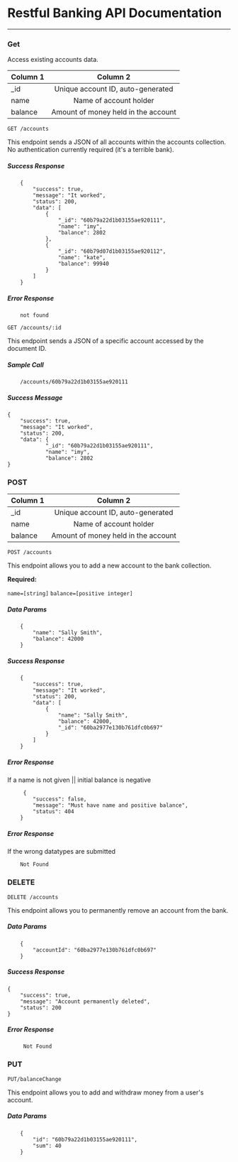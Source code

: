 # Restful Banking API Documentation 
----
### Get

Access existing accounts data.

| Column 1       | Column 2     | 
| :------------- | :----------: | 
| _id |  Unique account ID, auto-generated  | 
| name   | Name of account holder |
| balance   | Amount of money held in the account |

`GET /accounts`

This endpoint sends a JSON of all accounts within the accounts collection. No authentication currently required (it's a terrible bank).

##### Success Response

        {
            "success": true,
            "message": "It worked",
            "status": 200,
            "data": [
                {
                    "_id": "60b79a22d1b03155ae920111",
                    "name": "imy",
                    "balance": 2802
                },
                {
                    "_id": "60b79d07d1b03155ae920112",
                    "name": "kate",
                    "balance": 99940
                }
            ]
        }
        
 ##### Error Response
 
        not found

`GET /accounts/:id`

This endpoint sends a JSON of a specific account accessed by the document ID.


##### Sample Call

        /accounts/60b79a22d1b03155ae920111
        

##### Success Message

    {
        "success": true,
        "message": "It worked",
        "status": 200,
        "data": {
                "_id": "60b79a22d1b03155ae920111",
                "name": "imy",
                "balance": 2802
    }


### POST

| Column 1       | Column 2     | 
| :------------- | :----------: | 
| _id |  Unique account ID, auto-generated  | 
| name   | Name of account holder |
| balance   | Amount of money held in the account |


`POST /accounts`

This endpoint allows you to add a new account to the bank collection.

**Required:**

`name=[string]`
`balance=[positive integer]`

##### Data Params

        {
            "name": "Sally Smith",
            "balance": 42000
        }

##### Success Response

        {
            "success": true,
            "message": "It worked",
            "status": 200,
            "data": [
                {
                    "name": "Sally Smith",
                    "balance": 42000,
                    "_id": "60ba2977e130b761dfc0b697"
                }
            ]
        }
        
 ##### Error Response
 
 If a name is not given || initial balance is negative
 
         {
            "success": false,
            "message": "Must have name and positive balance",
            "status": 404
        }

##### Error Response

If the wrong datatypes are submitted

        Not Found

### DELETE

`DELETE /accounts`

This endpoint allows you to permanently remove an account from the bank.

##### Data Params

        {
            "accountId": "60ba2977e130b761dfc0b697"
        }

##### Success Response

    {
        "success": true,
        "message": "Account permanently deleted",
        "status": 200
    }
        
 ##### Error Response
 
         Not Found

### PUT

`PUT/balanceChange`

This endpoint allows you to add and withdraw money from a user's account.

##### Data Params

        {
            "id": "60b79a22d1b03155ae920111",
            "sum": 40
        }

 
